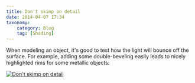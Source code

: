 ```yaml
---
title: Don't skimp on detail
date: 2014-04-07 17:34
taxonomy:
    category: Blog
    tag: [Shading]
---
```

When modeling an object, it's good to test how the light will bounce off the surface. For example, adding some double-beveling easily leads to nicely highlighted rims for some metallic objects:

[![Don't skimp on detail][4]][4]

  [4]: http://i.imgur.com/9T6h2tj.jpg

